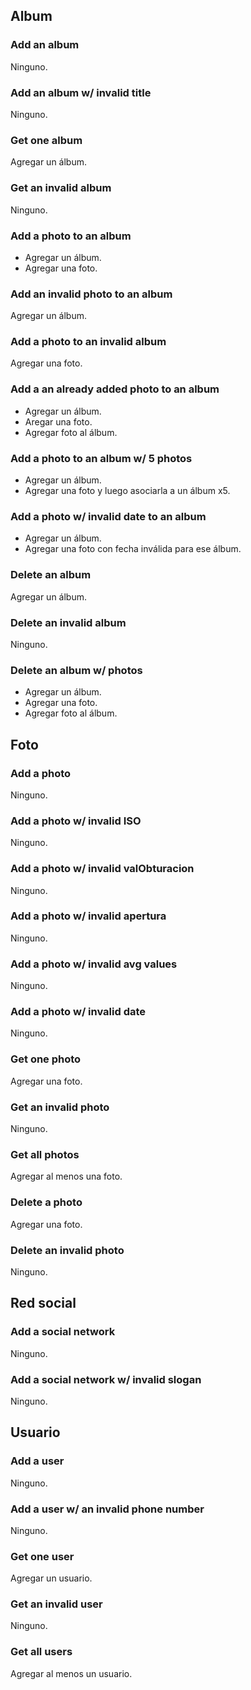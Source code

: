 ## Album

### Add an album
Ninguno.

### Add an album w/ invalid title
Ninguno.

### Get one album
Agregar un álbum.

### Get an invalid album
Ninguno.

### Add a photo to an album
- Agregar un álbum.
- Agregar una foto.

### Add an invalid photo to an album
Agregar un álbum.

### Add a photo to an invalid album
Agregar una foto.

### Add a an already added photo to an album
- Agregar un álbum.
- Aregar una foto.
- Agregar foto al álbum.

### Add a photo to an album w/ 5 photos
- Agregar un álbum.
- Agregar una foto y luego asociarla a un álbum x5.

### Add a photo w/ invalid date to an album
- Agregar un álbum.
- Agregar una foto con fecha inválida para ese álbum.

### Delete an album
Agregar un álbum.

### Delete an invalid album
Ninguno.

### Delete an album w/ photos
- Agregar un álbum.
- Agregar una foto.
- Agregar foto al álbum.

## Foto

### Add a photo
Ninguno.

### Add a photo w/ invalid ISO
Ninguno.

### Add a photo w/ invalid valObturacion
Ninguno.

### Add a photo w/ invalid apertura
Ninguno.

### Add a photo w/ invalid avg values
Ninguno.

### Add a photo w/ invalid date
Ninguno.

### Get one photo
Agregar una foto.

### Get an invalid photo
Ninguno.

### Get all photos
Agregar al menos una foto.

### Delete a photo
Agregar una foto.

### Delete an invalid photo
Ninguno.

## Red social

### Add a social network
Ninguno.

### Add a social network w/ invalid slogan
Ninguno.

## Usuario

### Add a user
Ninguno.

### Add a user w/ an invalid phone number
Ninguno.

### Get one user
Agregar un usuario.

### Get an invalid user
Ninguno.

### Get all users
Agregar al menos un usuario.